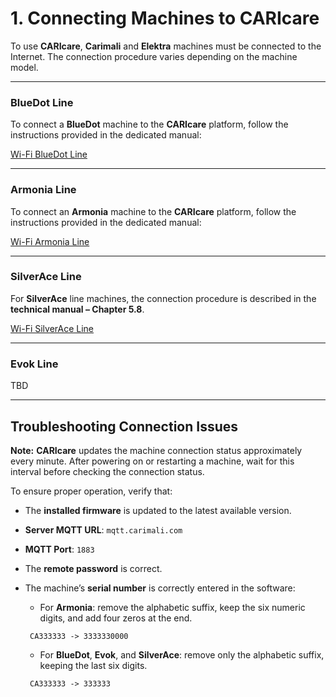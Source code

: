 # 1. Connecting Machines to CARIcare

To use **CARIcare**, **Carimali** and **Elektra** machines must be connected to the Internet.
The connection procedure varies depending on the machine model.

---

### BlueDot Line

To connect a **BlueDot** machine to the **CARIcare** platform, follow the instructions provided in the dedicated manual:

[Wi-Fi BlueDot Line](https://service.vea.ventures/media/docs/documentitems/IST.%20025.00.23.IT.pdf)

---

### Armonia Line

To connect an **Armonia** machine to the **CARIcare** platform, follow the instructions provided in the dedicated manual:

[Wi-Fi Armonia Line](https://service.vea.ventures/media/docs/documentitems/ist0090319-it.pdf)

---

### SilverAce Line

For **SilverAce** line machines, the connection procedure is described in the **technical manual – Chapter 5.8**.

[Wi-Fi SilverAce Line](https://service.vea.ventures/media/docs/documentitems/SM_SILVERACE_LB.05165.IT.04.pdf)

---

### Evok Line

TBD

---

## Troubleshooting Connection Issues

**Note:**
**CARIcare** updates the machine connection status approximately every minute.
After powering on or restarting a machine, wait for this interval before checking the connection status.

To ensure proper operation, verify that:

* The **installed firmware** is updated to the latest available version.
* **Server MQTT URL**: `mqtt.carimali.com`
* **MQTT Port**: `1883`
* The **remote password** is correct.
* The machine’s **serial number** is correctly entered in the software:

  * For **Armonia**: remove the alphabetic suffix, keep the six numeric digits, and add four zeros at the end.

  ```Example
   CA333333 -> 3333330000
  ```

  * For **BlueDot**, **Evok**, and **SilverAce**: remove only the alphabetic suffix, keeping the last six digits.

  ```Example
   CA333333 -> 333333
  ```
